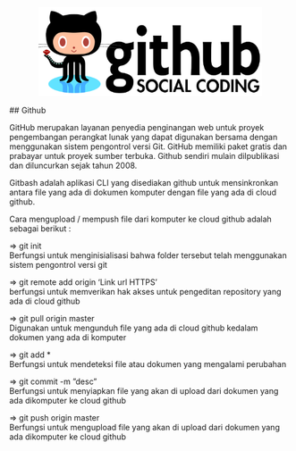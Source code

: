 <p align="center">
  <img src="https://github.com/alldie1207/Kapita-Selekta/blob/master/Img/github.png" width="400px">
</p>
## Github

GitHub merupakan layanan penyedia penginangan web untuk  proyek pengembangan perangkat lunak yang dapat digunakan bersama dengan menggunakan sistem pengontrol versi Git. GitHub memiliki paket gratis dan prabayar untuk proyek sumber terbuka. Github sendiri  mulain dilpublikasi dan diluncurkan sejak tahun 2008.


Gitbash adalah aplikasi CLI yang disediakan github untuk mensinkronkan antara file yang ada di dokumen komputer dengan file yang ada di cloud github.


Cara mengupload / mempush file dari komputer ke cloud github adalah sebagai berikut :


=> git init<br>
Berfungsi untuk menginisialisasi bahwa folder tersebut telah menggunakan sistem pengontrol versi git


=> git remote add origin ‘Link url HTTPS’<br>
berfungsi untuk memverikan hak akses untuk pengeditan repository yang ada di cloud github


=> git pull origin master<br>
Digunakan untuk mengunduh file yang ada di cloud github kedalam dokumen yang ada di komputer


=> git add *<br>
Berfungsi untuk mendeteksi file atau dokumen yang mengalami perubahan


=> git commit -m ”desc”<br>
Berfungsi untuk menyiapkan file yang akan di upload dari dokumen yang ada dikomputer ke cloud github


=> git push origin master<br>
Berfungsi untuk mengupload file yang akan di upload dari dokumen yang ada dikomputer ke cloud github





